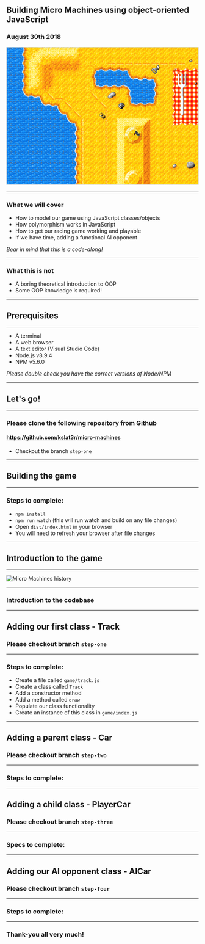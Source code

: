 ## Building Micro Machines using object-oriented JavaScript

### August 30th 2018

![Demo](assets/image/screenshot.png)

---

### What we will cover

* How to model our game using JavaScript classes/objects
* How polymorphism works in JavaScript
* How to get our racing game working and playable
* If we have time, adding a functional AI opponent

*Bear in mind that this is a code-along!*

---

### What this is not

* A boring theoretical introduction to OOP
* Some OOP knowledge is required!

---

## Prerequisites

---

* A terminal
* A web browser
* A text editor (Visual Studio Code)
* Node.js v8.9.4
* NPM v5.6.0

*Please double check you have the correct versions of Node/NPM*

---

## Let's go!

---

### Please clone the following repository from Github

#### https://github.com/kslat3r/micro-machines

* Checkout the branch `step-one`

---

## Building the game

---

### Steps to complete:

* `npm install`
* `npm run watch` (this will run watch and build on any file changes)
* Open `dist/index.html` in your browser
* You will need to refresh your browser after file changes

---

## Introduction to the game

---

![Micro Machines history](https://www.youtube.com/embed/XDc0OjQZVNc?t=36)

---

### Introduction to the codebase

---

## Adding our first class - Track

### Please checkout branch `step-one`

---

### Steps to complete:

* Create a file called `game/track.js`
* Create a class called `Track`
* Add a constructor method
* Add a method called `draw`
* Populate our class functionality
* Create an instance of this class in `game/index.js`

---

## Adding a parent class - Car

### Please checkout branch `step-two`

---

### Steps to complete:

---

## Adding a child class - PlayerCar

### Please checkout branch `step-three`

---

### Specs to complete:

---

## Adding our AI opponent class - AICar

### Please checkout branch `step-four`

---

### Steps to complete:

---

### Thank-you all very much!